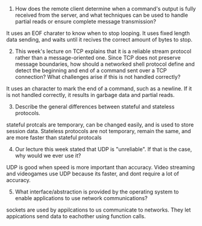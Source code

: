 1. How does the remote client determine when a command's output is fully received from the server, and what techniques can be used to handle partial reads or ensure complete message transmission?

It uses an EOF charater to know when to stop looping. It uses fixed length data sending, and waits until it recives the
correct amount of bytes to stop.

2. This week's lecture on TCP explains that it is a reliable stream protocol rather than a message-oriented one. Since TCP does not preserve message boundaries, how should a networked shell protocol define and detect the beginning and end of a command sent over a TCP connection? What challenges arise if this is not handled correctly?

It uses an character to mark the end of a command, such as a newline. If it is not handled correctly, it results in
garbage data and partial reads. 

3. Describe the general differences between stateful and stateless protocols.

stateful protcals are temporary, can be changed easily, and is used to store session data. Stateless protocols are not temporary, remain the same, and
are more faster than stateful protocals 


4. Our lecture this week stated that UDP is "unreliable". If that is the case, why would we ever use it?

UDP is good when speed is more important than accuracy. Video streaming and videogames use UDP because its faster, and
dont require a lot of accuracy. 

5. What interface/abstraction is provided by the operating system to enable applications to use network communications?

sockets are used by appilcations to us communicate to networks. They let appications send data to eachother using
function calls.
